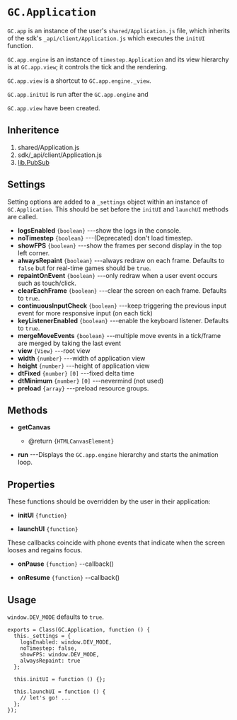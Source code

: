# `GC.Application`

`GC.app` is an instance of the user's `shared/Application.js` file,
which inherits of the sdk's
`_api/client/Application.js` which executes the `initUI` function.

`GC.app.engine` is an instance of `timestep.Application` and
its view hierarchy is at `GC.app.view`; it controls the tick
and the rendering.

`GC.app.view` is a shortcut to `GC.app.engine._view`.

`GC.app.initUI` is run after the `GC.app.engine` and

`GC.app.view` have been created.


## Inheritence

1. shared/Application.js
2. sdk/_api/client/Application.js
3. [lib.PubSub](./lib-pubsub.html)


## Settings

Setting options are added to a `_settings` object within an
instance of `GC.Application`. This should be set before the
`initUI` and `launchUI` methods are called.

* __logsEnabled__ `{boolean}` ---show the logs in the console.
* __noTimestep__ `{boolean}` ---(Deprecated) don't load timestep.
* __showFPS__ `{boolean}` ---show the frames per second display in the top left corner.
* __alwaysRepaint__ `{boolean}` ---always redraw on each frame. Defaults to `false` but for real-time games should be `true`.
* __repaintOnEvent__ `{boolean}` ---only redraw when a user event occurs such as touch/click.
* __clearEachFrame__ `{boolean}` ---clear the screen on each frame. Defaults to `true`.
* __continuousInputCheck__ `{boolean}` ---keep triggering the previous input event for more responsive input (on each tick)
* __keyListenerEnabled__ `{boolean}` ---enable the keyboard listener. Defaults to `true`.
* __mergeMoveEvents__ `{boolean}` ---multiple move events in a tick/frame are merged by taking the last event
* __view__ `{View}` ---root view
* __width__ `{number}` ---width of application view
* __height__ `{number}` ---height of application view
* __dtFixed__ `{number}` `[0]` ---fixed delta time
* __dtMinimum__ `{number}` `[0]` ---nevermind (not used)
* __preload__ `{array}` ---preload resource groups.


## Methods

* __getCanvas__
	* @return `{HTMLCanvasElement}`

* __run__ ---Displays the `GC.app.engine` hierarchy and starts the animation loop.

## Properties

These functions should be overridden by the user in their application:

* __initUI__ `{function}`

* __launchUI__ `{function}`


These callbacks coincide with phone events that indicate
when the screen looses and regains focus.

* __onPause__ `{function}` --callback()

* __onResume__ `{function}` --callback()


## Usage

`window.DEV_MODE` defaults to `true`.

~~~
exports = Class(GC.Application, function () {
  this._settings = {
    logsEnabled: window.DEV_MODE,
	noTimestep: false,
	showFPS: window.DEV_MODE,
	alwaysRepaint: true
  };

  this.initUI = function () {};

  this.launchUI = function () {
    // let's go! ...
  };
});
~~~
